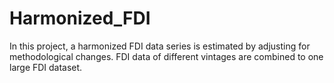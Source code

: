 # Harmonized_FDI
In this project, a harmonized FDI data series is estimated by adjusting for methodological changes. FDI data of different vintages are combined to one large FDI dataset. 
